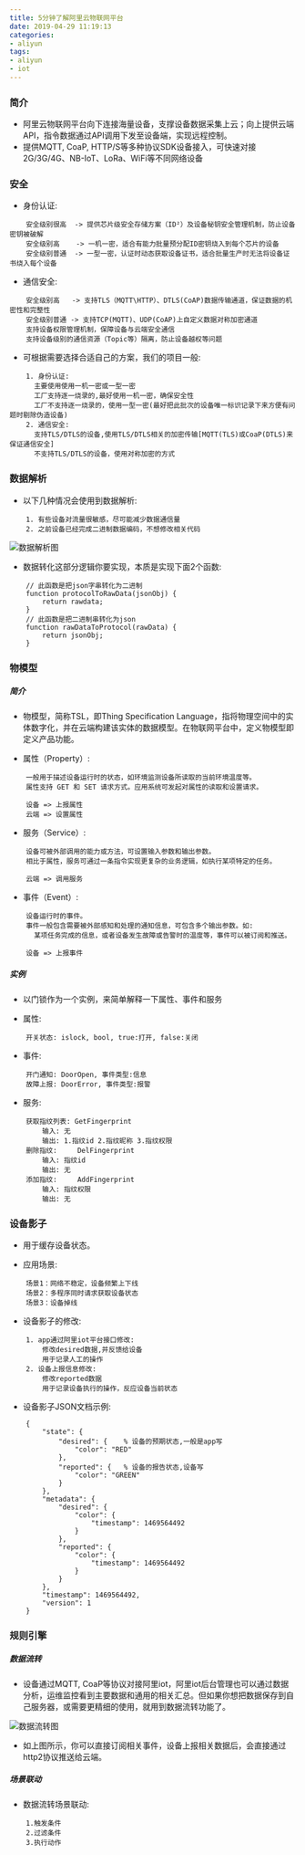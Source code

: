```yaml
---
title: 5分钟了解阿里云物联网平台
date: 2019-04-29 11:19:13
categories:
- aliyun
tags:
- aliyun
- iot
---
```


### 简介

* 阿里云物联网平台向下连接海量设备，支撑设备数据采集上云；向上提供云端API，指令数据通过API调用下发至设备端，实现远程控制。
* 提供MQTT, CoaP, HTTP/S等多种协议SDK设备接入，可快速对接2G/3G/4G、NB-IoT、LoRa、WiFi等不同网络设备


<!--more-->

### 安全

* 身份认证:
```
    安全级别很高  -> 提供芯片级安全存储方案（ID²）及设备秘钥安全管理机制，防止设备密钥被破解
    安全级别高    -> 一机一密，适合有能力批量预分配ID密钥烧入到每个芯片的设备
    安全级别普通  -> 一型一密，认证时动态获取设备证书，适合批量生产时无法将设备证书烧入每个设备
```
* 通信安全:
```
    安全级别高   -> 支持TLS（MQTT\HTTP）、DTLS(CoAP)数据传输通道，保证数据的机密性和完整性
    安全级别普通 -> 支持TCP(MQTT)、UDP(CoAP)上自定义数据对称加密通道
    支持设备权限管理机制，保障设备与云端安全通信
    支持设备级别的通信资源（Topic等）隔离，防止设备越权等问题
```
* 可根据需要选择合适自己的方案，我们的项目一般:
```
    1. 身份认证:
      主要使用使用一机一密或一型一密
      工厂支持逐一烧录的,最好使用一机一密，确保安全性
      工厂不支持逐一烧录的，使用一型一密(最好把此批次的设备唯一标识记录下来方便有问题时剔除伪造设备)
    2. 通信安全:
      支持TLS/DTLS的设备,使用TLS/DTLS相关的加密传输[MQTT(TLS)或CoaP(DTLS)来保证通信安全]
      不支持TLS/DTLS的设备，使用对称加密的方式
```

### 数据解析

* 以下几种情况会使用到数据解析:
```
    1. 有些设备对流量很敏感，尽可能减少数据通信量
    2. 之前设备已经完成二进制数据编码，不想修改相关代码
```
    
![数据解析图](/images/alis/iot_data_parse1.png)

* 数据转化这部分逻辑你要实现，本质是实现下面2个函数:
```
    // 此函数是把json字串转化为二进制
    function protocolToRawData(jsonObj) {
        return rawdata;
    }
    // 此函数是把二进制串转化为json
    function rawDataToProtocol(rawData) {
        return jsonObj;
    }
```
### 物模型

##### 简介

* 物模型，简称TSL，即Thing Specification Language，指将物理空间中的实体数字化，并在云端构建该实体的数据模型。在物联网平台中，定义物模型即定义产品功能。

* 属性（Property）:
```
    一般用于描述设备运行时的状态，如环境监测设备所读取的当前环境温度等。
    属性支持 GET 和 SET 请求方式。应用系统可发起对属性的读取和设置请求。

    设备 => 上报属性
    云端 => 设置属性
```
* 服务（Service）:
```
    设备可被外部调用的能力或方法，可设置输入参数和输出参数。
    相比于属性，服务可通过一条指令实现更复杂的业务逻辑，如执行某项特定的任务。

    云端 => 调用服务
```
* 事件（Event）:
```
    设备运行时的事件。
    事件一般包含需要被外部感知和处理的通知信息，可包含多个输出参数。如:
      某项任务完成的信息，或者设备发生故障或告警时的温度等，事件可以被订阅和推送。

    设备 => 上报事件
```

##### 实例

* 以门锁作为一个实例，来简单解释一下属性、事件和服务

* 属性:
```
    开关状态: islock, bool, true:打开, false:关闭
```
* 事件:
```
    开门通知: DoorOpen, 事件类型:信息
    故障上报: DoorError, 事件类型:报警
```
* 服务:
```
    获取指纹列表: GetFingerprint
        输入: 无
        输出: 1.指纹id 2.指纹昵称 3.指纹权限
    删除指纹:     DelFingerprint
        输入: 指纹id
        输出: 无
    添加指纹:     AddFingerprint
        输入: 指纹权限
        输出: 无
```
### 设备影子

* 用于缓存设备状态。

* 应用场景:
```
    场景1：网络不稳定，设备频繁上下线
    场景2：多程序同时请求获取设备状态
    场景3：设备掉线
```
* 设备影子的修改:
```
    1. app通过阿里iot平台接口修改:
        修改desired数据,并反馈给设备
        用于记录人工的操作
    2. 设备上报信息修改:
        修改reported数据
        用于记录设备执行的操作，反应设备当前状态
```

* 设备影子JSON文档示例:
```
    {
        "state": {
            "desired": {    % 设备的预期状态,一般是app写
                "color": "RED"
            },
            "reported": {   % 设备的报告状态,设备写
                "color": "GREEN"
            }
        },
        "metadata": {
            "desired": {
                "color": {
                    "timestamp": 1469564492
                }
            },
            "reported": {
                "color": {
                    "timestamp": 1469564492
                }
            }
        },
        "timestamp": 1469564492,
        "version": 1
    }
```

### 规则引擎

##### 数据流转

* 设备通过MQTT, CoaP等协议对接阿里iot，阿里iot后台管理也可以通过数据分析，运维监控看到主要数据和通用的相关汇总。但如果你想把数据保存到自己服务器，或需要更精细的使用，就用到数据流转功能了。

![数据流转图](/images/alis/iot_data_flow2.png)

* 如上图所示，你可以直接订阅相关事件，设备上报相关数据后，会直接通过http2协议推送给云端。

##### 场景联动

* 数据流转场景联动:
```
    1.触发条件
    2.过滤条件
    3.执行动作
```







